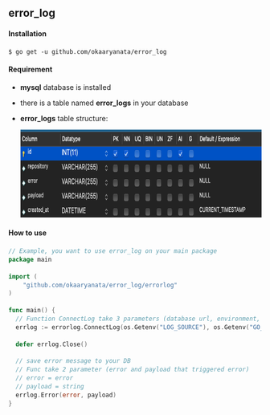 ## error_log

#### Installation

```
$ go get -u github.com/okaaryanata/error_log
```

#### Requirement

- **mysql** database is installed
- there is a table named **error_logs** in your database
- **error_logs** table structure:

  <img src="images/table structure.png" height="175">

#### How to use

```go
// Example, you want to use error_log on your main package
package main

import (
	"github.com/okaaryanata/error_log/errorlog"
)

func main() {
  // Function ConnectLog take 3 parameters (database url, environment, repo-name)
  errlog := errorlog.ConnectLog(os.Getenv("LOG_SOURCE"), os.Getenv("GO_ENV"), "master-data-store")

  defer errlog.Close()

  // save error message to your DB
  // Func take 2 parameter (error and payload that triggered error)
  // error = error
  // payload = string
  errlog.Error(error, payload)
}
```
